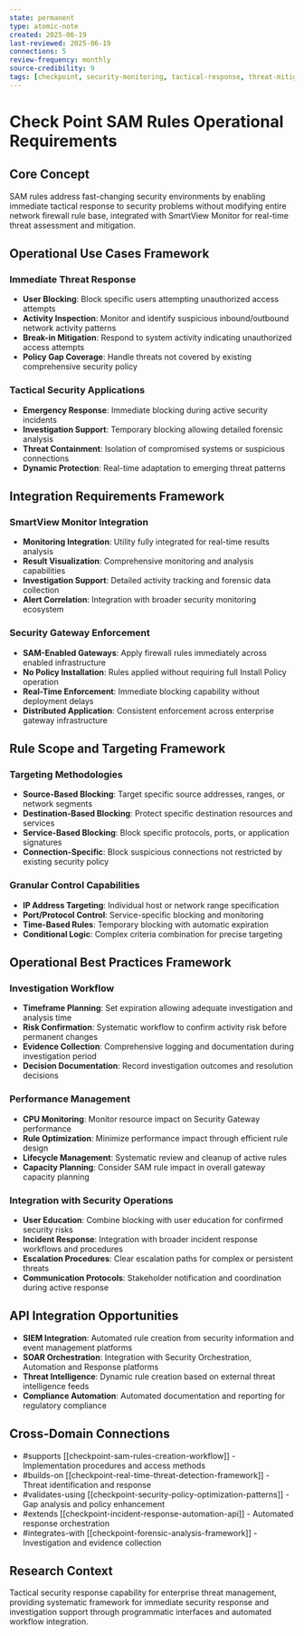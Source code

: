```yaml
---
state: permanent
type: atomic-note
created: 2025-06-19
last-reviewed: 2025-06-19
connections: 5
review-frequency: monthly
source-credibility: 9
tags: [checkpoint, security-monitoring, tactical-response, threat-mitigation, enterprise-security]
---
```


# Check Point SAM Rules Operational Requirements

## Core Concept

SAM rules address fast-changing security environments by enabling immediate tactical response to security problems without modifying entire network firewall rule base, integrated with SmartView Monitor for real-time threat assessment and mitigation.

## Operational Use Cases Framework

### Immediate Threat Response
- **User Blocking**: Block specific users attempting unauthorized access attempts
- **Activity Inspection**: Monitor and identify suspicious inbound/outbound network activity patterns
- **Break-in Mitigation**: Respond to system activity indicating unauthorized access attempts
- **Policy Gap Coverage**: Handle threats not covered by existing comprehensive security policy

### Tactical Security Applications
- **Emergency Response**: Immediate blocking during active security incidents
- **Investigation Support**: Temporary blocking allowing detailed forensic analysis
- **Threat Containment**: Isolation of compromised systems or suspicious connections
- **Dynamic Protection**: Real-time adaptation to emerging threat patterns

## Integration Requirements Framework

### SmartView Monitor Integration
- **Monitoring Integration**: Utility fully integrated for real-time results analysis
- **Result Visualization**: Comprehensive monitoring and analysis capabilities
- **Investigation Support**: Detailed activity tracking and forensic data collection
- **Alert Correlation**: Integration with broader security monitoring ecosystem

### Security Gateway Enforcement
- **SAM-Enabled Gateways**: Apply firewall rules immediately across enabled infrastructure
- **No Policy Installation**: Rules applied without requiring full Install Policy operation
- **Real-Time Enforcement**: Immediate blocking capability without deployment delays
- **Distributed Application**: Consistent enforcement across enterprise gateway infrastructure

## Rule Scope and Targeting Framework

### Targeting Methodologies
- **Source-Based Blocking**: Target specific source addresses, ranges, or network segments
- **Destination-Based Blocking**: Protect specific destination resources and services
- **Service-Based Blocking**: Block specific protocols, ports, or application signatures
- **Connection-Specific**: Block suspicious connections not restricted by existing security policy

### Granular Control Capabilities
- **IP Address Targeting**: Individual host or network range specification
- **Port/Protocol Control**: Service-specific blocking and monitoring
- **Time-Based Rules**: Temporary blocking with automatic expiration
- **Conditional Logic**: Complex criteria combination for precise targeting

## Operational Best Practices Framework

### Investigation Workflow
- **Timeframe Planning**: Set expiration allowing adequate investigation and analysis time
- **Risk Confirmation**: Systematic workflow to confirm activity risk before permanent changes
- **Evidence Collection**: Comprehensive logging and documentation during investigation period
- **Decision Documentation**: Record investigation outcomes and resolution decisions

### Performance Management
- **CPU Monitoring**: Monitor resource impact on Security Gateway performance
- **Rule Optimization**: Minimize performance impact through efficient rule design
- **Lifecycle Management**: Systematic review and cleanup of active rules
- **Capacity Planning**: Consider SAM rule impact in overall gateway capacity planning

### Integration with Security Operations
- **User Education**: Combine blocking with user education for confirmed security risks
- **Incident Response**: Integration with broader incident response workflows and procedures
- **Escalation Procedures**: Clear escalation paths for complex or persistent threats
- **Communication Protocols**: Stakeholder notification and coordination during active response

## API Integration Opportunities

- **SIEM Integration**: Automated rule creation from security information and event management platforms
- **SOAR Orchestration**: Integration with Security Orchestration, Automation and Response platforms
- **Threat Intelligence**: Dynamic rule creation based on external threat intelligence feeds
- **Compliance Automation**: Automated documentation and reporting for regulatory compliance

## Cross-Domain Connections

- #supports [[checkpoint-sam-rules-creation-workflow]] - Implementation procedures and access methods
- #builds-on [[checkpoint-real-time-threat-detection-framework]] - Threat identification and response
- #validates-using [[checkpoint-security-policy-optimization-patterns]] - Gap analysis and policy enhancement
- #extends [[checkpoint-incident-response-automation-api]] - Automated response orchestration
- #integrates-with [[checkpoint-forensic-analysis-framework]] - Investigation and evidence collection

## Research Context

Tactical security response capability for enterprise threat management, providing systematic framework for immediate security response and investigation support through programmatic interfaces and automated workflow integration.